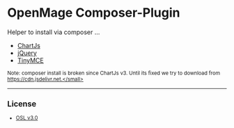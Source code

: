 # OpenMage Composer-Plugin

Helper to install via composer ...

- [ChartJs](https://github.com/chartjs/Chart.js)
- [jQuery](https://github.com/components/jquery)
- [TinyMCE](https://github.com/tinymce/tinymce)

<small>Note: composer install is broken since ChartJs v3. Until its fixed we try to download from https://cdn.jsdelivr.net.</small>

---

## License

- [OSL v3.0](http://opensource.org/licenses/OSL-3.0)
